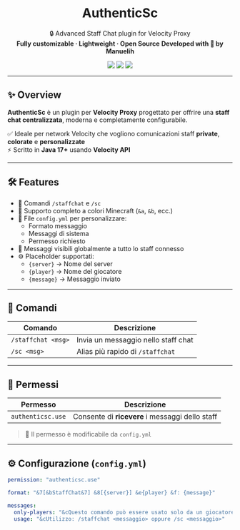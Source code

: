 <h1 align="center">AuthenticSc</h1>
<p align="center">
  🔒 Advanced Staff Chat plugin for Velocity Proxy  
  <br>
  <b>Fully customizable · Lightweight · Open Source</b>
  <b>Developed with 🩷 by Manuelih</b>
</p>

<p align="center">
  <img src="https://img.shields.io/badge/velocity-API-blue?logo=velocity&style=flat-square">
  <img src="https://img.shields.io/badge/made%20with-Java-orange?logo=java&style=flat-square">
  <img src="https://img.shields.io/badge/license-MIT-green?style=flat-square">
</p>

---

## ✨ Overview

**AuthenticSc** è un plugin per **Velocity Proxy** progettato per offrire una **staff chat centralizzata**, moderna e completamente configurabile.

✅ Ideale per network Velocity che vogliono comunicazioni staff **private**, **colorate** e **personalizzate**  
⚡ Scritto in **Java 17+** usando **Velocity API**

---

## 🛠️ Features

- 💬 Comandi `/staffchat` e `/sc`
- 🎨 Supporto completo a colori Minecraft (`&a`, `&b`, ecc.)
- 🧩 File `config.yml` per personalizzare:
  - Formato messaggio
  - Messaggi di sistema
  - Permesso richiesto
- 📡 Messaggi visibili globalmente a tutto lo staff connesso
- ⚙️ Placeholder supportati:
  - `{server}` → Nome del server
  - `{player}` → Nome del giocatore
  - `{message}` → Messaggio inviato

---

## 🧪 Comandi

| Comando              | Descrizione                             |
|----------------------|---------------------------------------|
| `/staffchat <msg>`   | Invia un messaggio nello staff chat   |
| `/sc <msg>`          | Alias più rapido di `/staffchat`      |

---

## 🔐 Permessi

| Permesso            | Descrizione                                      |
|---------------------|--------------------------------------------------|
| `authenticsc.use`   | Consente di **ricevere** i messaggi dello staff  |

> 🔧 Il permesso è modificabile da `config.yml`

---

## ⚙️ Configurazione (`config.yml`)

```yaml
permission: "authenticsc.use"

format: "&7[&bStaffChat&7] &8[{server}] &e{player} &f: {message}"

messages:
  only-players: "&cQuesto comando può essere usato solo da un giocatore."
  usage: "&cUtilizzo: /staffchat <messaggio> oppure /sc <messaggio>"
